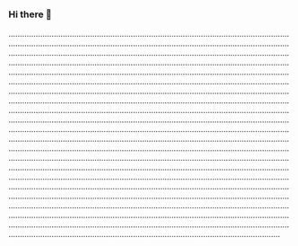 ### Hi there 👋

....................................................................................................................................................................................................................................................................................................................................................................................................................................................................................................................................................................................................................................................................................................................................................................................................................................................................................................................................................................................................................................................................................................................................................................................................................................................................................................................................................................................................................................................................................................................................................................................................................................................................................................................................................................................................................................................................................................................................................................................................................................................................................................................................................................................................................................................................................................................................................................................................................................................................................................................................................................................................................................................................................................................................................................................................................................